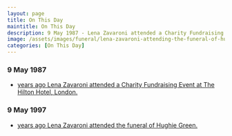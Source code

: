 ```yaml
---
layout: page
title: On This Day
maintitle: On This Day
description: 9 May 1987 - Lena Zavaroni attended a Charity Fundraising Event at The Hilton Hotel, London. 9 May 1997 - Lena Zavaroni attended the funeral of Hughie Green.
image: /assets/images/funeral/lena-zavaroni-attending-the-funeral-of-hughie-green.jpg
categories: [On This Day]
---
```


### 9 May 1987
* [<span id="age1"></span> years ago Lena Zavaroni attended a Charity Fundraising Event at The Hilton Hotel, London.](/fundraising/1987/05/09/charity-fundraising-event.html)

### 9 May 1997
* [<span id="age2"></span> years ago Lena Zavaroni attended the funeral of Hughie Green.](/news/1997/05/09/funeral-of-hughie-green.html)

<!-- Script for calculating number of years ago -->
<script>
var dob = '19870509';
var year = Number(dob.substr(0, 4));
var month = Number(dob.substr(4, 2)) - 1;
var day = Number(dob.substr(6, 2));
var today = new Date();
var age1 = today.getFullYear() - year;
if (today.getMonth() < month || (today.getMonth() == month && today.getDate() < day)) {
  age1--;
}
document.getElementById("age1").innerHTML=age1;

var dob = '19970509';
var year = Number(dob.substr(0, 4));
var month = Number(dob.substr(4, 2)) - 1;
var day = Number(dob.substr(6, 2));
var today = new Date();
var age2 = today.getFullYear() - year;
if (today.getMonth() < month || (today.getMonth() == month && today.getDate() < day)) {
  age2--;
}
document.getElementById("age2").innerHTML=age2;
</script>

